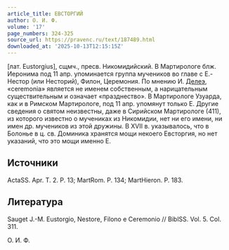 ```yaml
---
article_title: ЕВСТОРГИЙ
author: О. И. Ф.
volume: '17'
page_numbers: 324-325
source_url: https://pravenc.ru/text/187489.html
downloaded_at: '2025-10-13T12:15:15Z'
---
```


[лат. Eustorgius], сщмч., пресв. Никомидийский. В Мартирологе блж. Иеронима под 11 апр. упоминается группа мучеников во главе с Е.- Нестор (или Несторий), Филон, Церемония. По мнению И. [Делеэ](https://pravenc.ru/text/Делеэ.html), «ceremonia» является не именем собственным, а нарицательным существительным и означает «празднество». В Мартирологе Узуарда, как и в Римском Мартирологе, под 11 апр. упомянут только Е. Другие сведения о святом неизвестны, даже в Сирийском Мартирологе (411), из которого известно о мучениках из Никомидии, нет ни его имени, ни имен др. мучеников из этой дружины. В XVII в. указывалось, что в Болонье в ц. св. Доминика хранятся мощи некоего Евсторгия, но нет указаний, что это мощи именно Е.

## Источники

ActaSS. Apr. T. 2. P. 13; MartRom. P. 134; MartHieron. P. 183.

## Литература

Sauget J.-M. Eustorgio, Nestore, Filono e Ceremonio // BiblSS. Vol. 5. Col. 311.

О. И. Ф.
